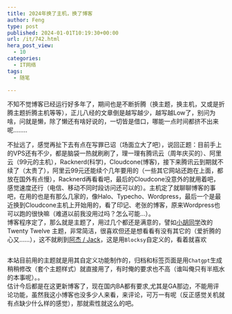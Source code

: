 ```yaml
---
title: 2024年换了主机，换了博客
author: Feng
type: post
published: 2024-01-01T10:19:30+00:00
url: /it/742.html
hera_post_view:
  - 10
categories:
  - IT网络
tags:
  - 随笔

---
```

不知不觉博客已经运行好多年了，期间也是不断折腾（换主题，换主机，又或是折腾主题折腾主机等等），正儿八经的文章倒是越写越少，越写越Low了，别问为啥，问就是懒，除了懒还有啥好说的，一切皆是借口，哪能一点时间都挤不出来呢&#8230;&#8230;..

<!--more-->

不扯远了，感觉再扯下去有点在写罪已诏（场面立大了吧），说回正题：目前手上的VPS还有不少，都是脑袋一热就刷刷了，理一理有腾讯云（周年庆买的）、阿里云（99元的主机），Racknerd(科学)，Cloudcone(博客)，接下来腾讯云到期就不续了（太贵了），阿里云99元还能续个几年要用的（一些其它网站还跑在上面，都放在国外有点慢），Racknerd再看看吧，最后的Cloudcone没意外的就用着吧，感觉速度还行（电信、移动不同时段访问还可以的）。主机定了就聊聊博客的事吧，在用的也是有那么几家的，像Halo、Typecho、Wordpress，最后一个是最近换到Cloudcone主机上开始用的，看了印记、老张的博客，原来Wordpress也可以跑的很快嘛（难道以前我没用过吗？怎么可能&#8230;）。  
博客程序定了，那么就是主题了，用过几个都还是满意的，譬如[小胡同学][1]改的Twenty Twelve 主题，非常简洁，很喜欢但还是想看看有没有其它的（爱折腾的心又……），这不就刷到[阿杰 / Jack][2]，这是用`Blocksy`自定义的，看着就喜欢

<img decoding="async" src="https://api.uu126.cn/wp-content/uploads/2024/01/1704075265-Blocksy.jpg?imageView2/1/w/600/h/450/interlace/1#" alt="" /> 

本站目前用的主题就是用其自定义功能制作的，归档和标签页面是用`Chatgpt`生成稍稍修改（套个主题样式）就直接用了，有时俺的要求也不高（谁叫俺只有半瓶水的本事呢）。。  
估计今后都是在这更新博客了，现在国内BA都有要求,尤其是GA那边，不能用评论功能，虽然我这小博客也没多少人来看，来评论，可万一有呢（反正感觉关机就有点缺少什么样的感觉），那就索性就这么的吧。

 [1]: https://yinji.org/ "小胡同学"
 [2]: https://veryjack.com/ "阿杰 / Jack"
